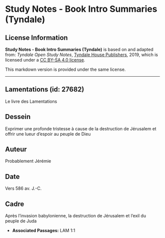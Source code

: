 # Study Notes - Book Intro Summaries (Tyndale)

## License Information

**Study Notes - Book Intro Summaries (Tyndale)** is based on and adapted from: _Tyndale Open Study Notes_, [Tyndale House Publishers](https://tyndaleopenresources.com/), 2019, which is licensed under a [CC BY-SA 4.0 license](https://creativecommons.org/licenses/by-sa/4.0/legalcode.en).

This markdown version is provided under the same license.



--------------------------------

## Lamentations (id: 27682)

Le livre des Lamentations

Dessein
-------

Exprimer une profonde tristesse à cause de la destruction de Jérusalem et offrir une lueur d’espoir au peuple de Dieu

Auteur
------

Probablement Jérémie

Date
----

Vers 586 av. J.\-C.

Cadre
-----

Après l’invasion babylonienne, la destruction de Jérusalem et l’exil du peuple de Juda

* **Associated Passages:** LAM 1:1

